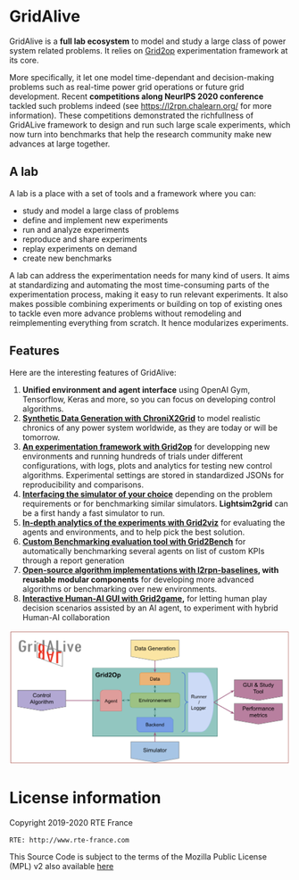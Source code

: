 # GridAlive

GridAlive is a **full lab ecosystem** to model and study a large class of power system related problems. It relies on [Grid2op](https://github.com/rte-france/Grid2Op) experimentation framework at its core.

More specifically, it let one model time-dependant and decision-making problems such as real-time power grid operations or future grid development. 
Recent **competitions along NeurIPS 2020 conference** tackled such problems indeed (see https://l2rpn.chalearn.org/ for more information). 
These competitions demonstrated the richfullness of GridALive framework to design and run such large scale experiments, which now turn into benchmarks that help the research community make new advances at large together.

## A lab
A lab is a place with a set of tools and a framework where you can:
- study and model a large class of problems 
- define and implement new experiments 
- run and analyze experiments
- reproduce and share experiments
- replay experiments on demand
- create new benchmarks

A lab can address the experimentation needs for many kind of users. It aims at standardizing and automating the most time-consuming parts of the experimentation process, making it easy to run relevant experiments. It also makes possible combining experiments or building on top of existing ones to tackle even more advance problems without remodeling and reimplementing everything from scratch. It hence modularizes experiments.

## Features

Here are the interesting features of GridAlive: 
1. **Unified environment and agent interface** using OpenAI Gym, Tensorflow, Keras and more, so you can focus on developing control algorithms.
2. **[Synthetic Data Generation with ChroniX2Grid](https://github.com/BDonnot/ChroniX2Grid)** to model realistic chronics of any power system worldwide, as they are today or will be tomorrow. 
3. **[An experimentation framework with Grid2op](https://github.com/rte-france/Grid2Op)** for developping new environments and running hundreds of trials under different configurations, with logs, plots and analytics for testing new control algorithms. Experimental settings are stored in standardized JSONs for reproducibility and comparisons.
4. **[Interfacing the simulator of your choice](https://github.com/rte-france/gridAlive/backends)** depending on the problem requirements or for benchmarking similar simulators. **Lightsim2grid** can be a first handy a fast simulator to run.
5. **[In-depth analytics of the experiments with Grid2viz](https://github.com/rte-france/grid2viz)** for evaluating the agents and environments, and to help pick the best solution.
6. **[Custom Benchmarking evaluation tool with Grid2Bench](https://github.com/IRT-SystemX/Grid2Bench)** for automatically benchmarking several agents on list of custom KPIs through a report generation
7. **[Open-source algorithm implementations with l2rpn-baselines](https://github.com/rte-france/l2rpn-baselines), with reusable modular components** for developing more advanced algorithms or benchmarking over new environments.
8. **[Interactive Human-AI GUI with Grid2game](https://github.com/BDonnot/grid2game),** for letting human play decision scenarios assisted by an AI agent, to experiment with hybrid Human-AI collaboration

![GridAlive overview](https://github.com/rte-france/gridAlive/blob/master/pictures/GridALive_schematic.png)

# License information
Copyright 2019-2020 RTE France

    RTE: http://www.rte-france.com

This Source Code is subject to the terms of the Mozilla Public License (MPL) v2 also available 
[here](https://www.mozilla.org/en-US/MPL/2.0/)



